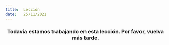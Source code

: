 ```yaml
---
title:  Lección
date:   25/11/2021
---
```


### <center>Todavía estamos trabajando en esta lección. Por favor, vuelva más tarde.</center>